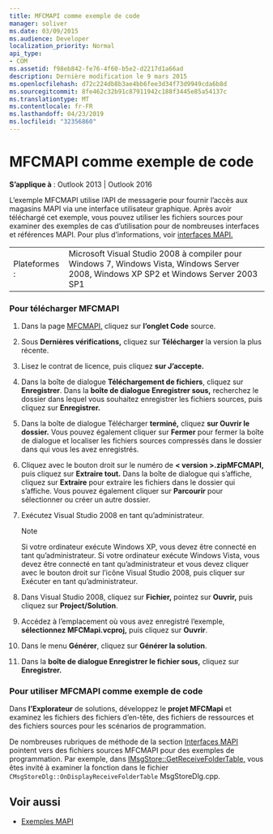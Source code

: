 ```yaml
---
title: MFCMAPI comme exemple de code
manager: soliver
ms.date: 03/09/2015
ms.audience: Developer
localization_priority: Normal
api_type:
- COM
ms.assetid: f98eb842-fe76-4f60-b5e2-d2217d1a66ad
description: Dernière modification le 9 mars 2015
ms.openlocfilehash: d72c224db8b3ae4bb6fee3d34f73d9949cda6b8d
ms.sourcegitcommit: 8fe462c32b91c87911942c188f3445e85a54137c
ms.translationtype: MT
ms.contentlocale: fr-FR
ms.lasthandoff: 04/23/2019
ms.locfileid: "32356860"
---
```

# <a name="mfcmapi-as-a-code-sample"></a>MFCMAPI comme exemple de code
 
**S’applique à** : Outlook 2013 | Outlook 2016 
  
L’exemple MFCMAPI utilise l’API de messagerie pour fournir l’accès aux magasins MAPI via une interface utilisateur graphique. Après avoir téléchargé cet exemple, vous pouvez utiliser les fichiers sources pour examiner des exemples de cas d’utilisation pour de nombreuses interfaces et références MAPI. Pour plus d’informations, voir [interfaces MAPI.](mapi-interfaces.md)
  
|||
|:-----|:-----|
|Plateformes :  <br/> |Microsoft Visual Studio 2008 à compiler pour Windows 7, Windows Vista, Windows Server 2008, Windows XP SP2 et Windows Server 2003 SP1  <br/> |
   
### <a name="to-download-mfcmapi"></a>Pour télécharger MFCMAPI
  
1. Dans la page [MFCMAPI,](https://codeplex.com/MFCMAPI) cliquez sur **l’onglet Code** source. 
    
2. Sous **Dernières vérifications,** cliquez sur **Télécharger** la version la plus récente. 
    
3. Lisez le contrat de licence, puis cliquez **sur J’accepte.**
    
4. Dans la boîte de dialogue **Téléchargement de fichiers**, cliquez sur **Enregistrer**. Dans la **boîte de dialogue Enregistrer sous,** recherchez le dossier dans lequel vous souhaitez enregistrer les fichiers sources, puis cliquez sur **Enregistrer.**
    
5. Dans la boîte de dialogue Télécharger **terminé,** cliquez **sur Ouvrir le dossier.** Vous pouvez également cliquer sur **Fermer** pour fermer la boîte de dialogue et localiser les fichiers sources compressés dans le dossier dans qui vous les avez enregistrés. 
    
6. Cliquez avec le bouton droit sur le numéro de **\< version \>.zipMFCMAPI,** puis cliquez sur **Extraire tout.** Dans la boîte de dialogue qui s’affiche, cliquez sur **Extraire** pour extraire les fichiers dans le dossier qui s’affiche. Vous pouvez également cliquer sur **Parcourir** pour sélectionner ou créer un autre dossier. 
    
7. Exécutez Visual Studio 2008 en tant qu’administrateur.
    
   > [!NOTE]
   > Si votre ordinateur exécute Windows XP, vous devez être connecté en tant qu’administrateur. Si votre ordinateur exécute Windows Vista, vous devez être connecté en tant qu’administrateur et vous devez cliquer avec le bouton droit sur l’icône Visual Studio 2008, puis cliquer sur Exécuter en tant qu’administrateur. 
  
8. Dans Visual Studio 2008, cliquez sur **Fichier,** pointez sur **Ouvrir,** puis cliquez sur **Project/Solution**.
    
9. Accédez à l’emplacement où vous avez enregistré l’exemple, **sélectionnez MFCMapi.vcproj,** puis cliquez sur **Ouvrir**.
    
10. Dans le menu **Générer**, cliquez sur **Générer la solution**.
    
11. Dans la **boîte de dialogue Enregistrer le fichier sous,** cliquez sur **Enregistrer.**
    
### <a name="to-use-mfcmapi-as-a-code-sample"></a>Pour utiliser MFCMAPI comme exemple de code
  
Dans **l’Explorateur** de solutions, développez le **projet MFCMapi** et  examinez les fichiers des fichiers d’en-tête, des fichiers de ressources et des fichiers sources pour les scénarios de programmation.   
  
De nombreuses rubriques de méthode de la section [Interfaces MAPI](mapi-interfaces.md) pointent vers des fichiers sources MFCMAPI pour des exemples de programmation. Par exemple, dans [IMsgStore::GetReceiveFolderTable,](imsgstore-getreceivefoldertable.md) vous êtes invité à examiner la fonction dans le fichier  `CMsgStoreDlg::OnDisplayReceiveFolderTable` MsgStoreDlg.cpp. 
  
## <a name="see-also"></a>Voir aussi

- [Exemples MAPI](mapi-samples.md)

